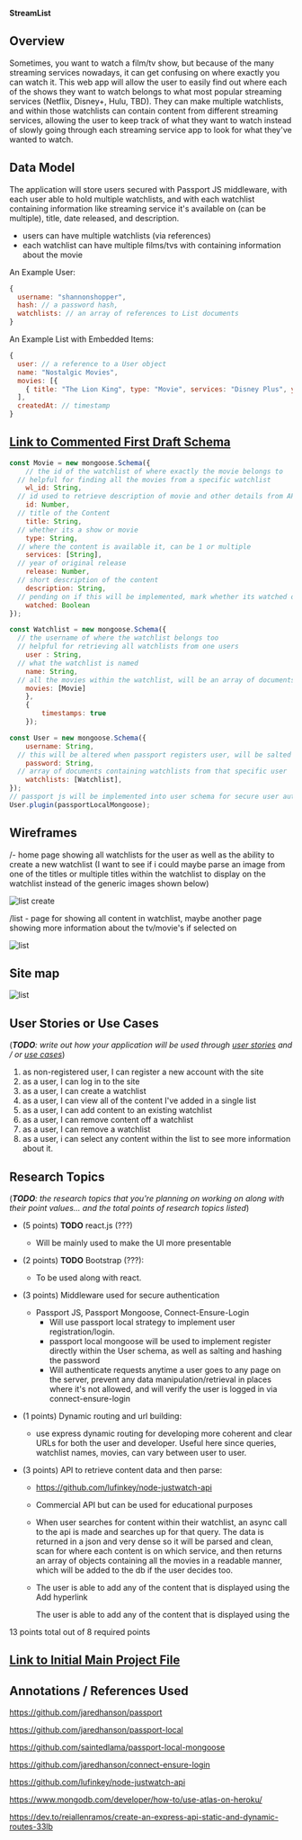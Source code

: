 **StreamList**

## Overview

Sometimes, you want to watch a film/tv show, but because of the many streaming services nowadays, it can get confusing on where exactly you can watch it. This web app will allow the user to easily find out where each of the shows they want to watch belongs to what most popular streaming services (Netflix, Disney+, Hulu, TBD). They can make multiple watchlists, and within those watchlists can contain content from different streaming services, allowing the user to keep track of what they want to watch instead of slowly going through each streaming service app to look for what they've wanted to watch.


## Data Model

The application will store users secured with Passport JS middleware, with each user able to hold multiple watchlists, and with each watchlist containing information like streaming service it's available on (can be multiple), title, date released, and description.

* users can have multiple watchlists (via references)
* each watchlist can have multiple films/tvs with containing information about the movie

An Example User:

```javascript
{
  username: "shannonshopper",
  hash: // a password hash,
  watchlists: // an array of references to List documents
}
```

An Example List with Embedded Items:

```javascript
{
  user: // a reference to a User object
  name: "Nostalgic Movies",
  movies: [{
    { title: "The Lion King", type: "Movie", services: "Disney Plus", year_released: 1994, description: "Simba idolizes his father, King Mufasa, and takes to heart his own royal destiny. But not everyone in the kingdom celebrates the new cub's arrival. Scar, Mufasa's brother—and former heir to the throne—has plans of his own."},
  ],
  createdAt: // timestamp
}
```


## [Link to Commented First Draft Schema](db.js) 

```javascript
const Movie = new mongoose.Schema({
  	// the id of the watchlist of where exactly the movie belongs to
  // helpful for finding all the movies from a specific watchlist
    wl_id: String,
  // id used to retrieve description of movie and other details from API
    id: Number,
  // title of the Content
    title: String,
  // whether its a show or movie
    type: String,
  // where the content is available it, can be 1 or multiple 
    services: [String],
  // year of original release
    release: Number,
  // short description of the content
    description: String,
  // pending on if this will be implemented, mark whether its watched or not
    watched: Boolean
});

const Watchlist = new mongoose.Schema({
  // the username of where the watchlist belongs too
  // helpful for retrieving all watchlists from one users
    user : String,
  // what the watchlist is named
    name: String,
  // all the movies within the watchlist, will be an array of documents
    movies: [Movie]
    },
    {
        timestamps: true
    });

const User = new mongoose.Schema({
    username: String,
  // this will be altered when passport registers user, will be salted and hashed
    password: String,
  // array of documents containing watchlists from that specific user
    watchlists: [Watchlist],
});
// passport js will be implemented into user schema for secure user authentication
User.plugin(passportLocalMongoose);
```

## Wireframes

/- home page showing all watchlists for the user as well as the ability to create a new watchlist (I want to see if i could maybe parse an image from one of the titles or multiple titles within the watchlist to display on the watchlist instead of the generic images shown below)

![list create](documentation/index.png)

/list - page for showing all content in watchlist, maybe another page showing more information about the tv/movie's if selected on

![list](documentation/list.png)

## Site map

![list](documentation/sitemap.png)

## User Stories or Use Cases

(___TODO__: write out how your application will be used through [user stories](http://en.wikipedia.org/wiki/User_story#Format) and / or [use cases](https://www.mongodb.com/download-center?jmp=docs&_ga=1.47552679.1838903181.1489282706#previous)_)

1. as non-registered user, I can register a new account with the site
2. as a user, I can log in to the site
3. as a user, I can create a watchlist
4. as a user, I can view all of the content I've added in a single list
5. as a user, I can add content to an existing watchlist
6. as a user, I can remove content off a watchlist
7. as a user, I can remove a watchlist
8. as a user, i can select any content within the list to see more information about it.

## Research Topics

(___TODO__: the research topics that you're planning on working on along with their point values... and the total points of research topics listed_)

* (5 points) __TODO__ react.js (???)
    * Will be mainly used to make the UI more presentable 
    
* (2 points) __TODO__  Bootstrap (???):
    * To be used along with react.
    
* (3 points) Middleware used for secure authentication
    
    * Passport JS, Passport Mongoose, Connect-Ensure-Login
        * Will use passport local strategy to implement user registration/login.
        * passport local mongoose will be used to implement register directly within the User schema, as well as salting and hashing the password
        * Will authenticate requests anytime a user goes to any page on the server, prevent any data manipulation/retrieval in places where it's not allowed, and will verify the user is logged in via connect-ensure-login
    
* (1 points) Dynamic routing and url building:
    
    * use express dynamic routing for developing more coherent and clear URLs for both the user and developer. Useful here since queries, watchlist names, movies, can vary between user to user.
    
* (3 points) API to retrieve content data and then parse:
    * https://github.com/lufinkey/node-justwatch-api

    * Commercial API but can be used for educational purposes

    * When user searches for content within their watchlist, an async call to the api is made and searches up for that query. The data is returned in a json and very dense so it will be parsed and clean, scan for where each content is on which service, and then returns an array of objects containing all the movies in a readable manner, which will be added to the db if the user decides too.

    * The user is able to add any of the content that is displayed using the Add hyperlink

        The user is able to add any of the content that is displayed using the

    



13 points total out of 8 required points


## [Link to Initial Main Project File](app.js) 

## Annotations / References Used

https://github.com/jaredhanson/passport

https://github.com/jaredhanson/passport-local

https://github.com/saintedlama/passport-local-mongoose

https://github.com/jaredhanson/connect-ensure-login

https://github.com/lufinkey/node-justwatch-api

https://www.mongodb.com/developer/how-to/use-atlas-on-heroku/

https://dev.to/reiallenramos/create-an-express-api-static-and-dynamic-routes-33lb

